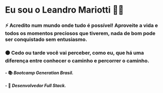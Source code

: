 # Eu sou o Leandro Mariotti 💪😀

### ⚡ Acredito num mundo onde tudo é possível! Aproveite a vida e todos os momentos preciosos que tiverem, nada de bom pode ser conquistado sem entusiasmo.

### ⚫ Cedo ou tarde você vai perceber, como eu, que há uma diferença entre conhecer o caminho e percorrer o caminho.

#### - 📚 _Bootcamp Generation Brasil._
#### - 🎯 _Desenvolvedor Full Stack._




